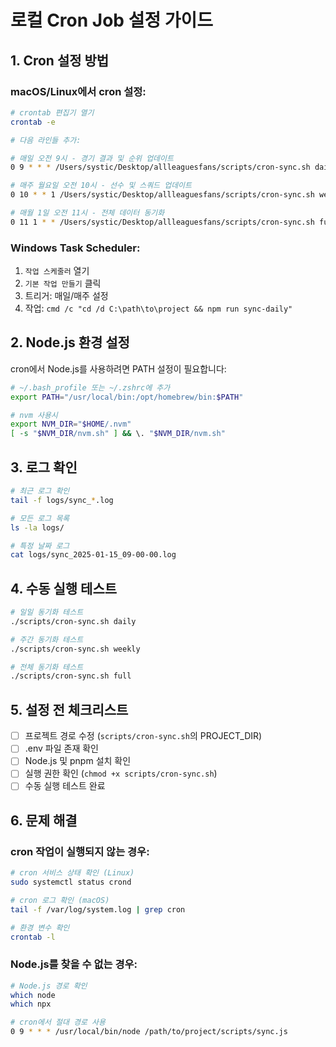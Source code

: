 # 로컬 Cron Job 설정 가이드

## 1. Cron 설정 방법

### macOS/Linux에서 cron 설정:

```bash
# crontab 편집기 열기
crontab -e

# 다음 라인들 추가:

# 매일 오전 9시 - 경기 결과 및 순위 업데이트
0 9 * * * /Users/systic/Desktop/allleaguesfans/scripts/cron-sync.sh daily

# 매주 월요일 오전 10시 - 선수 및 스쿼드 업데이트
0 10 * * 1 /Users/systic/Desktop/allleaguesfans/scripts/cron-sync.sh weekly

# 매월 1일 오전 11시 - 전체 데이터 동기화
0 11 1 * * /Users/systic/Desktop/allleaguesfans/scripts/cron-sync.sh full
```

### Windows Task Scheduler:
1. `작업 스케줄러` 열기
2. `기본 작업 만들기` 클릭
3. 트리거: 매일/매주 설정
4. 작업: `cmd /c "cd /d C:\path\to\project && npm run sync-daily"`

## 2. Node.js 환경 설정

cron에서 Node.js를 사용하려면 PATH 설정이 필요합니다:

```bash
# ~/.bash_profile 또는 ~/.zshrc에 추가
export PATH="/usr/local/bin:/opt/homebrew/bin:$PATH"

# nvm 사용시
export NVM_DIR="$HOME/.nvm"
[ -s "$NVM_DIR/nvm.sh" ] && \. "$NVM_DIR/nvm.sh"
```

## 3. 로그 확인

```bash
# 최근 로그 확인
tail -f logs/sync_*.log

# 모든 로그 목록
ls -la logs/

# 특정 날짜 로그
cat logs/sync_2025-01-15_09-00-00.log
```

## 4. 수동 실행 테스트

```bash
# 일일 동기화 테스트
./scripts/cron-sync.sh daily

# 주간 동기화 테스트
./scripts/cron-sync.sh weekly

# 전체 동기화 테스트
./scripts/cron-sync.sh full
```

## 5. 설정 전 체크리스트

- [ ] 프로젝트 경로 수정 (`scripts/cron-sync.sh`의 PROJECT_DIR)
- [ ] .env 파일 존재 확인
- [ ] Node.js 및 pnpm 설치 확인
- [ ] 실행 권한 확인 (`chmod +x scripts/cron-sync.sh`)
- [ ] 수동 실행 테스트 완료

## 6. 문제 해결

### cron 작업이 실행되지 않는 경우:
```bash
# cron 서비스 상태 확인 (Linux)
sudo systemctl status crond

# cron 로그 확인 (macOS)
tail -f /var/log/system.log | grep cron

# 환경 변수 확인
crontab -l
```

### Node.js를 찾을 수 없는 경우:
```bash
# Node.js 경로 확인
which node
which npx

# cron에서 절대 경로 사용
0 9 * * * /usr/local/bin/node /path/to/project/scripts/sync.js
```